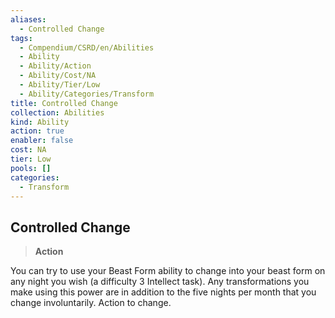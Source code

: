 ```yaml
---
aliases:
  - Controlled Change
tags:
  - Compendium/CSRD/en/Abilities
  - Ability
  - Ability/Action
  - Ability/Cost/NA
  - Ability/Tier/Low
  - Ability/Categories/Transform
title: Controlled Change
collection: Abilities
kind: Ability
action: true
enabler: false
cost: NA
tier: Low
pools: []
categories:
  - Transform
---
```

## Controlled Change  
>**Action**
  
You can try to use your Beast Form ability to change into your beast form on any night you wish (a difficulty 3 Intellect task). Any transformations you make using this power are in addition to the five nights per month that you change involuntarily. Action to change.
